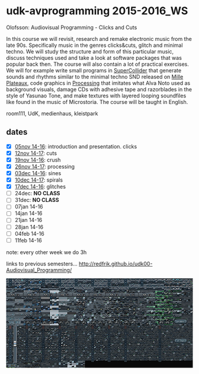 udk-avprogramming 2015-2016_WS
==============================

Olofsson: Audiovisual Programming - Clicks and Cuts

In this course we will revisit, research and remake electronic music from the late 90s. Specifically music in the genres clicks&cuts, glitch and minimal techno. We will study the structure and form of this particular music, discuss techniques used and take a look at software packages that was popular back then. The course will also contain a lot of practical exercises. We will for example write small programs in [SuperCollider](http://supercollider.github.io) that generate sounds and rhythms similar to the minimal techno SND released on [Mille Plateaux](https://en.wikipedia.org/wiki/Mille_Plateaux), code graphics in [Processing](http://processing.org) that imitates what Alva Noto used as background visuals, damage CDs with adhesive tape and razorblades in the style of Yasunao Tone, and make textures with layered looping soundfiles like found in the music of Microstoria. The course will be taught in English.

room111, UdK, medienhaus, kleistpark

dates
-----
- [x] [05nov 14-16](https://github.com/redFrik/udk14-Clicks_and_Cuts/tree/master/udk151105): introduction and presentation. clicks
- [x] [12nov 14-17](https://github.com/redFrik/udk14-Clicks_and_Cuts/tree/master/udk151112): cuts
- [x] [19nov 14-16](https://github.com/redFrik/udk14-Clicks_and_Cuts/tree/master/udk151119): crush
- [x] [26nov 14-17](https://github.com/redFrik/udk14-Clicks_and_Cuts/tree/master/udk151126): processing
- [x] [03dec 14-16](https://github.com/redFrik/udk14-Clicks_and_Cuts/tree/master/udk151203): sines
- [x] [10dec 14-17](https://github.com/redFrik/udk14-Clicks_and_Cuts/tree/master/udk151210): spirals
- [x] [17dec 14-16](https://github.com/redFrik/udk14-Clicks_and_Cuts/tree/master/udk151217): glitches
- [ ] 24dec: **NO CLASS**
- [ ] 31dec: **NO CLASS**
- [ ] 07jan 14-16
- [ ] 14jan 14-16
- [ ] 21jan 14-16
- [ ] 28jan 14-16
- [ ] 04feb 14-16
- [ ] 11feb 14-16

note: every other week we do 3h

links to previous semesters... <http://redfrik.github.io/udk00-Audiovisual_Programming/>

![clicksandcuts](clicksandcuts.png?raw=true "clicksandcuts")
